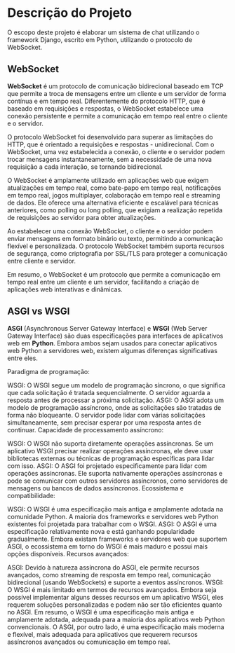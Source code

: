 # Descrição do Projeto

O escopo deste projeto é elaborar um sistema de chat utilizando o framework Django, escrito em Python, utilizando o protocolo de WebSocket.

## WebSocket

**WebSocket** é um protocolo de comunicação bidirecional baseado em TCP que permite a troca de mensagens entre um cliente e um servidor de forma contínua e em tempo real. Diferentemente do protocolo HTTP, que é baseado em requisições e respostas, o WebSocket estabelece uma conexão persistente e permite a comunicação em tempo real entre o cliente e o servidor.

O protocolo WebSocket foi desenvolvido para superar as limitações do HTTP, que é orientado a requisições e respostas - unidirecional. Com o WebSocket, uma vez estabelecida a conexão, o cliente e o servidor podem trocar mensagens instantaneamente, sem a necessidade de uma nova requisição a cada interação, se tornando bidirecional.

O WebSocket é amplamente utilizado em aplicações web que exigem atualizações em tempo real, como bate-papo em tempo real, notificações em tempo real, jogos multiplayer, colaboração em tempo real e streaming de dados. Ele oferece uma alternativa eficiente e escalável para técnicas anteriores, como polling ou long polling, que exigiam a realização repetida de requisições ao servidor para obter atualizações.

Ao estabelecer uma conexão WebSocket, o cliente e o servidor podem enviar mensagens em formato binário ou texto, permitindo a comunicação flexível e personalizada. O protocolo WebSocket também suporta recursos de segurança, como criptografia por SSL/TLS para proteger a comunicação entre cliente e servidor.

Em resumo, o WebSocket é um protocolo que permite a comunicação em tempo real entre um cliente e um servidor, facilitando a criação de aplicações web interativas e dinâmicas.

## ASGI vs WSGI

**ASGI** (Asynchronous Server Gateway Interface) e **WSGI** (Web Server Gateway Interface) são duas especificações para interfaces de aplicativos web em **Python**. Embora ambos sejam usados para conectar aplicativos web Python a servidores web, existem algumas diferenças significativas entre eles.

Paradigma de programação:

WSGI: O WSGI segue um modelo de programação síncrono, o que significa que cada solicitação é tratada sequencialmente. O servidor aguarda a resposta antes de processar a próxima solicitação.
ASGI: O ASGI adota um modelo de programação assíncrono, onde as solicitações são tratadas de forma não bloqueante. O servidor pode lidar com várias solicitações simultaneamente, sem precisar esperar por uma resposta antes de continuar.
Capacidade de processamento assíncrono:

WSGI: O WSGI não suporta diretamente operações assíncronas. Se um aplicativo WSGI precisar realizar operações assíncronas, ele deve usar bibliotecas externas ou técnicas de programação específicas para lidar com isso.
ASGI: O ASGI foi projetado especificamente para lidar com operações assíncronas. Ele suporta nativamente operações assíncronas e pode se comunicar com outros servidores assíncronos, como servidores de mensagens ou bancos de dados assíncronos.
Ecossistema e compatibilidade:

WSGI: O WSGI é uma especificação mais antiga e amplamente adotada na comunidade Python. A maioria dos frameworks e servidores web Python existentes foi projetada para trabalhar com o WSGI.
ASGI: O ASGI é uma especificação relativamente nova e está ganhando popularidade gradualmente. Embora existam frameworks e servidores web que suportem ASGI, o ecossistema em torno do WSGI é mais maduro e possui mais opções disponíveis.
Recursos avançados:

ASGI: Devido à natureza assíncrona do ASGI, ele permite recursos avançados, como streaming de resposta em tempo real, comunicação bidirecional (usando WebSockets) e suporte a eventos assíncronos.
WSGI: O WSGI é mais limitado em termos de recursos avançados. Embora seja possível implementar alguns desses recursos em um aplicativo WSGI, eles requerem soluções personalizadas e podem não ser tão eficientes quanto no ASGI.
Em resumo, o WSGI é uma especificação mais antiga e amplamente adotada, adequada para a maioria dos aplicativos web Python convencionais. O ASGI, por outro lado, é uma especificação mais moderna e flexível, mais adequada para aplicativos que requerem recursos assíncronos avançados ou comunicação em tempo real.